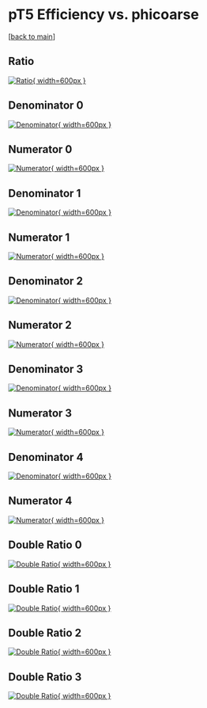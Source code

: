 # pT5 Efficiency vs. phicoarse

[[back to main](./)]



## Ratio

[![Ratio](../mtv/var/pT5_xtr_0_0_eff_phicoarse.png){ width=600px }](../mtv/var/pT5_xtr_0_0_eff_phicoarse.pdf)

## Denominator 0

[![Denominator](../mtv/den/pT5_xtr_0_0_eff_phicoarse_den0.png){ width=600px }](../mtv/den/pT5_xtr_0_0_eff_phicoarse_den0.pdf)

## Numerator 0

[![Numerator](../mtv/num/pT5_xtr_0_0_eff_phicoarse_num0.png){ width=600px }](../mtv/num/pT5_xtr_0_0_eff_phicoarse_num0.pdf)

## Denominator 1

[![Denominator](../mtv/den/pT5_xtr_0_0_eff_phicoarse_den1.png){ width=600px }](../mtv/den/pT5_xtr_0_0_eff_phicoarse_den1.pdf)

## Numerator 1

[![Numerator](../mtv/num/pT5_xtr_0_0_eff_phicoarse_num1.png){ width=600px }](../mtv/num/pT5_xtr_0_0_eff_phicoarse_num1.pdf)

## Denominator 2

[![Denominator](../mtv/den/pT5_xtr_0_0_eff_phicoarse_den2.png){ width=600px }](../mtv/den/pT5_xtr_0_0_eff_phicoarse_den2.pdf)

## Numerator 2

[![Numerator](../mtv/num/pT5_xtr_0_0_eff_phicoarse_num2.png){ width=600px }](../mtv/num/pT5_xtr_0_0_eff_phicoarse_num2.pdf)

## Denominator 3

[![Denominator](../mtv/den/pT5_xtr_0_0_eff_phicoarse_den3.png){ width=600px }](../mtv/den/pT5_xtr_0_0_eff_phicoarse_den3.pdf)

## Numerator 3

[![Numerator](../mtv/num/pT5_xtr_0_0_eff_phicoarse_num3.png){ width=600px }](../mtv/num/pT5_xtr_0_0_eff_phicoarse_num3.pdf)

## Denominator 4

[![Denominator](../mtv/den/pT5_xtr_0_0_eff_phicoarse_den4.png){ width=600px }](../mtv/den/pT5_xtr_0_0_eff_phicoarse_den4.pdf)

## Numerator 4

[![Numerator](../mtv/num/pT5_xtr_0_0_eff_phicoarse_num4.png){ width=600px }](../mtv/num/pT5_xtr_0_0_eff_phicoarse_num4.pdf)

## Double Ratio 0

[![Double Ratio](../mtv/ratio/pT5_xtr_0_0_eff_phicoarse_ratio0.png){ width=600px }](../mtv/ratio/pT5_xtr_0_0_eff_phicoarse_ratio0.pdf)

## Double Ratio 1

[![Double Ratio](../mtv/ratio/pT5_xtr_0_0_eff_phicoarse_ratio1.png){ width=600px }](../mtv/ratio/pT5_xtr_0_0_eff_phicoarse_ratio1.pdf)

## Double Ratio 2

[![Double Ratio](../mtv/ratio/pT5_xtr_0_0_eff_phicoarse_ratio2.png){ width=600px }](../mtv/ratio/pT5_xtr_0_0_eff_phicoarse_ratio2.pdf)

## Double Ratio 3

[![Double Ratio](../mtv/ratio/pT5_xtr_0_0_eff_phicoarse_ratio3.png){ width=600px }](../mtv/ratio/pT5_xtr_0_0_eff_phicoarse_ratio3.pdf)

